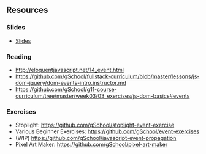 ## Resources

### Slides

* [Slides](http://slides.com/lizh/domevents#/)

### Reading
* http://eloquentjavascript.net/14_event.html
* https://github.com/gSchool/fullstack-curriculum/blob/master/lessons/js-dom-jquery/dom-events-intro.instructor.md
* https://github.com/gSchool/g11-course-curriculum/tree/master/week03/03_exercises/js-dom-basics#events

### Exercises

* Stoplight: https://github.com/gSchool/stoplight-event-exercise
* Various Beginner Exercises: https://github.com/gSchool/event-exercises
* (WIP) https://github.com/gSchool/javascript-event-propagation
* Pixel Art Maker: https://github.com/gSchool/pixel-art-maker
